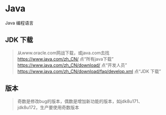 # Java

Java 编程语言

## JDK 下载

>从www.oracle.com网战下载，或java.com去找
>https://www.java.com/zh_CN/ 点“所有java下载”
>https://www.java.com/zh_CN/download/ 点“开发人员”
>https://www.java.com/zh_CN/download/faq/develop.xml 点“JDK 下载”

## 版本
>奇数是修改bug的版本，偶数是增加新功能的版本，如jdk8u171、jdk8u172，生产要使用奇数版本

